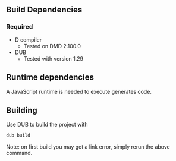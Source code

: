 ## Build Dependencies

### Required

* D compiler
  * Tested on DMD 2.100.0
* DUB
  * Tested with version 1.29

## Runtime dependencies

A JavaScript runtime is needed to execute generates code.

## Building

Use DUB to build the project with

``` sh
dub build
```

Note: on first build you may get a link error, simply rerun the above command.
